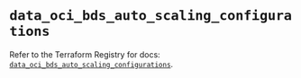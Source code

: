 # `data_oci_bds_auto_scaling_configurations`

Refer to the Terraform Registry for docs: [`data_oci_bds_auto_scaling_configurations`](https://registry.terraform.io/providers/oracle/oci/6.18.0/docs/data-sources/bds_auto_scaling_configurations).
